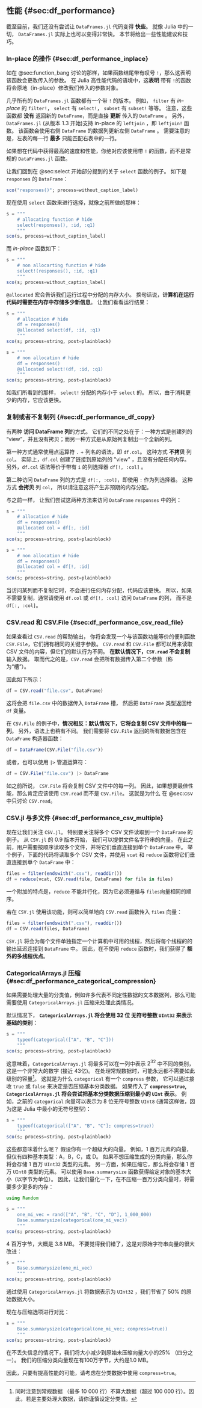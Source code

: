 ## 性能 {#sec:df_performance}

截至目前，我们还没有尝试让 `DataFrames.jl` 代码变得 **快些**。
就像 Julia 中的一切， `DataFrames.jl` 实际上也可以变得非常快。
本节将给出一些性能建议和技巧。

### In-place 的操作 {#sec:df_performance_inplace}

如在 @sec:function_bang 讨论的那样，如果函数结尾带有叹号 `!`，那么这表明该函数会更改传入的参数。
在 Julia 高性能代码的语境中，这**表明** 带有 `!`的函数将会原地（in-place）修改我们传入的参数对象。

几乎所有的 `DataFrames.jl` 函数都有一个带 `!` 的版本。
例如， `filter` 有 _in-place_ 的 `filter!`， `select` 有 `select!`， `subset` 有 `subset!` 等等。
注意，这些函数都 **没有** 返回新的 `DataFrame`，而是直接 **更新** 传入的 `DataFrame` 。
另外， `DataFrames.jl` (从版本 1.3 开始)支持 in-place 的 `leftjoin` ，即 `leftjoin!` 函数。
该函数会使用右侧 `DataFrame` 的数据列更新左侧 `DataFrame` 。
需要注意的是，左表的每一行 **最多** 只能匹配右表中的一行。

如果想在代码中获得最高的速度和性能，你绝对应该使用带 `!` 的函数，而不是常规的 `DataFrames.jl` 函数。

让我们回到在 @sec:select 开始部分提到的关于 `select` 函数的例子。
如下是 `responses` 的 `DataFrame`：

```jl
sco("responses()"; process=without_caption_label)
```

现在使用 `select` 函数来进行选择，就像之前所做的那样：

```jl
s = """
    # allocating function # hide
    select(responses(), :id, :q1)
    """
sco(s, process=without_caption_label)
```

而 _in-place_ 函数如下：

```jl
s = """
    # non allocarting function # hide
    select!(responses(), :id, :q1)
    """
sco(s; process=without_caption_label)
```

`@allocated` 宏会告诉我们运行过程中分配的内存大小。
换句话说，**计算机在运行代码时需要在内存中存储多少新信息**。
让我们看看运行结果：

```jl
s = """
    # allocation # hide
    df = responses()
    @allocated select(df, :id, :q1)
    """
sco(s; process=string, post=plainblock)
```

```jl
s = """
    # non allocation # hide
    df = responses()
    @allocated select!(df, :id, :q1)
    """
sco(s; process=string, post=plainblock)
```

如我们所看到的那样， `select!` 分配的内存小于 `select` 的。
所以，由于消耗更少的内存，它应该更快。

### 复制或者不复制列 {#sec:df_performance_df_copy}

有两种 **访问 DataFrame 列**的方式。
它们的不同之处在于：一种方式是创建列的 “view”，并且没有拷贝；而另一种方式是从原始列复制出一个全新的列。

第一种方式通常使用点运算符 `.` + 列名的语法，即 `df.col`。
这种方式 **不拷贝** 列 `col`。
实际上，`df.col` 创建了链接到原始列的 "view" ，且没有分配任何内存。
另外，`df.col` 语法等价于带有 `i` 的列选择器 `df[!, :col]` 。

第二种访问 `DataFrame` 列的方式是 `df[:, :col]`，即使用 `:` 作为列选择器。
这种方式 **会拷贝** 列 `col`， 所以请注意这将产生非预期的内存分配。

与之前一样， 让我们尝试这两种方法来访问 `DataFrame` `responses` 中的列：

```jl
s = """
    # allocation # hide
    df = responses()
    @allocated col = df[:, :id]
    """
sco(s; process=string, post=plainblock)
```


```jl
s = """
    # non allocation # hide
    df = responses()
    @allocated col = df[!, :id]
    """
sco(s; process=string, post=plainblock)
```

当访问某列而不复制它时，不会进行任何内存分配，代码应该更快。
所以，如果不需要复制，通常请使用 `df.col` 或 `df[!, :col]` 访问 `DataFrame` 的列， 而不是 `df[:, :col]`。

### CSV.read 和 CSV.File {#sec:df_performance_csv_read_file}

如果查看过 `CSV.read` 的帮助输出， 你将会发现一个与该函数功能等价的便利函数 `CSV.File`，它们拥有相同的关键字参数。
 `CSV.read` 和 `CSV.File` 都可以用来读取 CSV 文件的内容，但它们的默认行为不同。
**在默认情况下，`CSV.read` 不会复制** 输入数据。
取而代之的是，`CSV.read` 会把所有数据传入第二个参数（称为“槽”）。

因此如下所示：

```julia
df = CSV.read("file.csv", DataFrame)
```

这将会把 `file.csv` 中的数据传入 `DataFrame` 槽， 然后把 `DataFrame` 类型返回给 `df` 变量。

在 `CSV.File` 的例子中，**情况相反：默认情况下，它将会复制 CSV 文件中的每一列**。
另外，语法上也稍有不同。
我们需要将 `CSV.File` 返回的所有数据包含在 `DataFrame` 构造器函数：

```julia
df = DataFrame(CSV.File("file.csv"))
```

或者，也可以使用 `|>` 管道运算符：

```julia
df = CSV.File("file.csv") |> DataFrame
```

如之前所说， `CSV.File` 将会复制 CSV 文件中的每一列。
因此，如果想要最佳性能，那么肯定应该使用 `CSV.read` 而不是 `CSV.File`。
这就是为什么 在 @sec:csv 中只讨论 `CSV.read`。

### CSV.jl 与多文件 {#sec:df_performance_csv_multiple}

现在让我们关注 `CSV.jl`。
特别要关注将多个 CSV 文件读取到一个 `DataFrame` 的例子。
从 `CSV.jl` 的 0.9 版本开始， 我们可以提供文件名字符串的向量。
在此之前，用户需要按顺序读取多个文件，并将它们垂直连接到单个 `DataFrame` 中。
举个例子，下面的代码将读取多个 CSV 文件，并使用 `vcat` 和 `reduce` 函数将它们垂直连接到单个 `DataFrame` 中：

```julia
files = filter(endswith(".csv"), readdir())
df = reduce(vcat, CSV.read(file, DataFrame) for file in files)
```

一个附加的特点是，`reduce` 不能并行化，因为它必须遵循与 `files`向量相同的顺序。

若在 `CSV.jl` 使用该功能，则可以简单地向 `CSV.read` 函数传入 `files` 向量：

```julia
files = filter(endswith(".csv"), readdir())
df = CSV.read(files, DataFrame)
```

`CSV.jl` 将会为每个文件单独指定一个计算机中可用的线程，然后将每个线程的的输出延迟连接到 `DataFrame` 中。
因此，在不使用 `reduce` 函数时，我们获得了 **额外的多线程优点**。

### CategoricalArrays.jl 压缩 {#sec:df_performance_categorical_compression}

如果需要处理大量的分类值，例如许多代表不同定性数据的文本数据列，那么可能需要使用 `CategoricalArrays.jl` 压缩来处理此类情况。

默认情况下， **`CategoricalArrays.jl` 将会使用 32 位 无符号整数 `UInt32` 来表示基础的类别**：

```jl
s = """
    typeof(categorical(["A", "B", "C"]))
    """
sco(s; process=string, post=plainblock)
```

这意味着，`CategoricalArrays.jl` 将最多可以在一列中表示 $2^{32}$ 中不同的类别，这是一个非常大的数字 (接近 43亿)。
在处理常规数据时，可能永远都不需要如此级别的容量[^bigdata]。
这就是为什么 `categorical` 有一个 `compress` 参数， 它可以通过接收 `true` 或 `false` 来决定是否压缩基本分类数据。
如果传入了 **`compress=true`, `CategoricalArrays.jl` 将会尝试把基本分类数据压缩到最小的 `UInt` 表示**。
例如，之前的 `categorical` 向量可以表示为 8 位无符号整数 `UInt8` (通常这样做，因为这是 Julia 中最小的无符号整型)：

[^bigdata]: 同时注意到常规数据 （最多 10 000 行）不算大数据（超过 100 000 行）。因此，若是主要处理大数据，请你谨慎设定分类值。

```jl
s = """
    typeof(categorical(["A", "B", "C"]; compress=true))
    """
sco(s; process=string, post=plainblock)
```

这些都意味着什么呢？
假设你有一个超级大的向量。
例如，1 百万元素的向量，但仅有四种基本类型：A，B，C，或 D。
如果不想压缩生成的分类向量，那么你将会存储 1 百万 `UInt32` 类型的元素。
另一方面，如果压缩它，那么将会存储 1 百万 `UInt8` 类型的元素。
可以使用 `Base.summarysize` 函数获得给定对象的基本大小（以字节为单位）。
因此，让我们量化一下，在不压缩一百万分类向量时，将需要多少更多的内存：

```julia
using Random
```

```jl
s = """
    one_mi_vec = rand(["A", "B", "C", "D"], 1_000_000)
    Base.summarysize(categorical(one_mi_vec))
    """
sco(s; process=string, post=plainblock)
```

4 百万字节，大概是 3.8 MB。
不要觉得我们错了，这是对原始字符串向量的很大改进：

```jl
s = """
    Base.summarysize(one_mi_vec)
    """
sco(s; process=string, post=plainblock)
```

通过使用 `CategoricalArrays.jl` 将数据表示为 `UInt32` ，我们节省了 50% 的原始数据大小。

现在与压缩选项进行对比：

```jl
s = """
    Base.summarysize(categorical(one_mi_vec; compress=true))
    """
sco(s; process=string, post=plainblock)
```

在不丢失信息的情况下，我们将大小减少到原始未压缩向量大小的25% （四分之一）。
我们的压缩分类向量现在有100万字节，大约是1.0 MB。

因此，只要有提高性能的可能，请考虑在分类数据中使用 `compress=true`。
